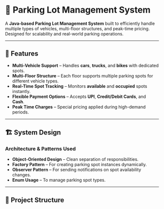 # 🚗 Parking Lot Management System

A **Java-based Parking Lot Management System** built to efficiently handle multiple types of vehicles, multi-floor structures, and peak-time pricing.  
Designed for scalability and real-world parking operations.

---

## 📌 Features

- **Multi-Vehicle Support** – Handles **cars**, **trucks**, and **bikes** with dedicated spots.
- **Multi-Floor Structure** – Each floor supports multiple parking spots for different vehicle types.
- **Real-Time Spot Tracking** – Monitors **available** and **occupied** spots instantly.
- **Flexible Payment Options** – Accepts **UPI**, **Credit/Debit Cards**, and **Cash**.
- **Peak Time Charges** – Special pricing applied during high-demand periods.

---

## 🏗 System Design

### Architecture & Patterns Used
- **Object-Oriented Design** – Clean separation of responsibilities.
- **Factory Pattern** – For creating parking spot instances dynamically.
- **Observer Pattern** – For sending notifications on spot availability changes.
- **Enum Usage** – To manage parking spot types.

---

## 📂 Project Structure

